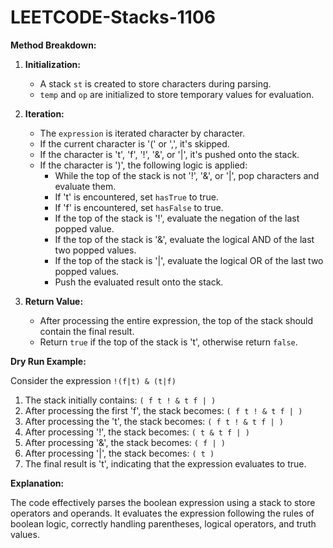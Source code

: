 # LEETCODE-Stacks-1106
**Method Breakdown:**

1. **Initialization:**
   - A stack `st` is created to store characters during parsing.
   - `temp` and `op` are initialized to store temporary values for evaluation.

2. **Iteration:**
   - The `expression` is iterated character by character.
   - If the current character is '(' or ',', it's skipped.
   - If the character is 't', 'f', '!', '&', or '|', it's pushed onto the stack.
   - If the character is ')', the following logic is applied:
     - While the top of the stack is not '!', '&', or '|', pop characters and evaluate them.
     - If 't' is encountered, set `hasTrue` to true.
     - If 'f' is encountered, set `hasFalse` to true.
     - If the top of the stack is '!', evaluate the negation of the last popped value.
     - If the top of the stack is '&', evaluate the logical AND of the last two popped values.
     - If the top of the stack is '|', evaluate the logical OR of the last two popped values.
     - Push the evaluated result onto the stack.

3. **Return Value:**
   - After processing the entire expression, the top of the stack should contain the final result.
   - Return `true` if the top of the stack is 't', otherwise return `false`.

**Dry Run Example:**

Consider the expression `!(f|t) & (t|f)`

1. The stack initially contains: `( f t ! & t f | )`
2. After processing the first 'f', the stack becomes: `( f t ! & t f | )`
3. After processing the 't', the stack becomes: `( f t ! & t f | )`
4. After processing '!', the stack becomes: `( t & t f | )`
5. After processing '&', the stack becomes: `( f | )`
6. After processing '|', the stack becomes: `( t )`
7. The final result is 't', indicating that the expression evaluates to true.

**Explanation:**

The code effectively parses the boolean expression using a stack to store operators and operands. It evaluates the expression following the rules of boolean logic, correctly handling parentheses, logical operators, and truth values.
